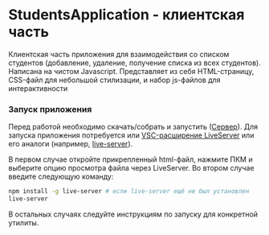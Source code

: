 # StudentsApplication - клиентская часть
Клиентская часть приложения для взаимодействия со списком студентов (добавление, удаление, получение списка из всех студентов). Написана на чистом Javascript. Представляет из себя HTML-страницу, CSS-файл для небольшой стилизации, и набор js-файлов для интерактивности

### Запуск приложения
Перед работой необходимо скачать/собрать и запустить ([Сервер](https://github.com/icestormikk/StudentsApplicationServer)). Для запуска приложения потребуется или [VSC-расширение LiveServer](https://marketplace.visualstudio.com/items?itemName=ritwickdey.LiveServer) или его аналоги (например, [live-server](https://www.npmjs.com/package/live-server/v/0.8.0)).

В первом случае откройте прикрепленный html-файл, нажмите ПКМ и выберите опцию просмотра файла через LiveServer. Во втором случае введите следующую команду:
```bash
npm install -g live-server # если live-server ещё не был установлен
live-server
```
В остальных случаях следуйте инструкциям по запуску для конкретной утилиты.